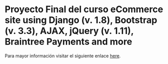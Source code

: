 Proyecto Final del curso eCommerce site using Django (v. 1.8), Bootstrap (v. 3.3), AJAX, jQuery (v. 1.11), Braintree Payments and more
=========

Para mayor información visitar el siguiente enlace [here](https://www.udemy.com/python-ecommerce-build-a-django-ecommerce-web-application/).





